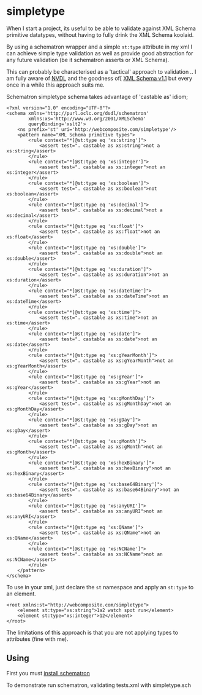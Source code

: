 # simpletype

When I start a project, its useful to be able to validate against XML
Schema primitive datatypes, without having to fully drink the XML
Schema koolaid.

By using a schematron wrapper and a simple `st:type` attribute in my
xml I can achieve simple type validation as well as provide good
abstraction for any future validation (be it schematron asserts or XML
Schema).

This can probably be characterised as a 'tactical' approach to
validation .. I am fully aware of [NVDL](http://www.google.com/url?sa=t&rct=j&q=&esrc=s&source=web&cd=1&cad=rja&ved=0CCIQFjAA&url=http%3A%2F%2Fen.wikipedia.org%2Fwiki%2FNamespace-based_Validation_Dispatching_Language&ei=IqlNUIiHKs3IswajrYCADg&usg=AFQjCNFIkNLDK-jtAgeGr8dx0_dcPgwyVQ&sig2=B6M5nSR7p0xZawDvbSSexA) and the goodness of[ [XML Schema
v1.1](http://www.google.com/url?sa=t&rct=j&q=&esrc=s&source=web&cd=1&cad=rja&ved=0CCoQFjAA&url=http%3A%2F%2Fwww.xmlprague.cz%2F2012%2Fpresentations%2FWhats_new_3.0_XPath_XSLT_XSD_1_1.pdf&ei=tqdNUMyQIIrLswaWgoGACg&usg=AFQjCNFkn0VVtYHo7WyVxZ05wQFDHZHuYA&sig2=RHh_2_vwUDquW0J0bDcXhQ])
but every once in a while this approach suits me.

Schematron simpletype schema takes advantage of 'castable as' idiom;

```
<?xml version="1.0" encoding="UTF-8"?>
<schema xmlns='http://purl.oclc.org/dsdl/schematron'
        xmlns:xs='http://www.w3.org/2001/XMLSchema'       
        queryBinding='xslt2'>
    <ns prefix='st' uri='http://webcomposite.com/simpletype'/>  
    <pattern name="XML Schema primitive types">
        <rule context="*[@st:type eq 'xs:string']">
            <assert test=". castable as xs:string">not a xs:string</assert>
        </rule>
        <rule context="*[@st:type eq 'xs:integer']">
            <assert test=". castable as xs:integer">not an xs:integer</assert>
        </rule>
        <rule context="*[@st:type eq 'xs:boolean']">
            <assert test=". castable as xs:boolean">not xs:boolean</assert>
        </rule>
        <rule context="*[@st:type eq 'xs:decimal']">
            <assert test=". castable as xs:decimal">not a xs:decimal</assert>
        </rule>
        <rule context="*[@st:type eq 'xs:float']">
            <assert test=". castable as xs:float">not an xs:float</assert>
        </rule>
        <rule context="*[@st:type eq 'xs:double']">
            <assert test=". castable as xs:double">not an xs:double</assert>
        </rule>
        <rule context="*[@st:type eq 'xs:duration']">
            <assert test=". castable as xs:duration">not an xs:duration</assert>
        </rule>
        <rule context="*[@st:type eq 'xs:dateTime']">
            <assert test=". castable as xs:dateTime">not an xs:dateTime</assert>
        </rule>
        <rule context="*[@st:type eq 'xs:time']">
            <assert test=". castable as xs:time">not an xs:time</assert>
        </rule>
        <rule context="*[@st:type eq 'xs:date']">
            <assert test=". castable as xs:date">not an xs:date</assert>
        </rule>
        <rule context="*[@st:type eq 'xs:gYearMonth']">
            <assert test=". castable as xs:gYearMonth">not an xs:gYearMonth</assert>
        </rule>
        <rule context="*[@st:type eq 'xs:gYear']">
            <assert test=". castable as xs:gYear">not an xs:gYear</assert>
        </rule>
        <rule context="*[@st:type eq 'xs:gMonthDay']">
            <assert test=". castable as xs:gMonthDay">not an xs:gMonthDay</assert>
        </rule>
        <rule context="*[@st:type eq 'xs:gDay']">
            <assert test=". castable as xs:gDay">not an xs:gDay</assert>
        </rule>
        <rule context="*[@st:type eq 'xs:gMonth']">
            <assert test=". castable as xs:gMonth">not an xs:gMonth</assert>
        </rule>
        <rule context="*[@st:type eq 'xs:hexBinary']">
            <assert test=". castable as xs:hexBinary">not an xs:hexBinary</assert>
        </rule>
        <rule context="*[@st:type eq 'xs:base64Binary']">
            <assert test=". castable as xs:base64Binary">not an xs:base64Binary</assert>
        </rule>
        <rule context="*[@st:type eq 'xs:anyURI']">
            <assert test=". castable as xs:anyURI">not an xs:anyURI</assert>
        </rule>
        <rule context="*[@st:type eq 'xs:QName']">
            <assert test=". castable as xs:QName">not an xs:QName</assert>
        </rule>
        <rule context="*[@st:type eq 'xs:NCName']">
            <assert test=". castable as xs:NCName">not an xs:NCName</assert>
        </rule>
    </pattern>
</schema>

```

To use in your xml, just declare the `st` namespace and apply an
`st:type` to an element.

```
<root xmlns:st="http://webcomposite.com/simpletype">
    <element st:type="xs:string">1a2 watch spot run</element>
    <element st:type="xs:integer">12</element>
</root>
```

The limitations of this approach is that you are not applying types to
attributes (fine with me).


## Using

First you must [install schematron](http://www.bentoweb.org/refs/TCDL2.0/tsdtf_schematron.html)

To demonstrate run schematron, validating tests.xml with simpletype.sch

